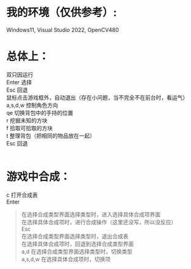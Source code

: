 # 我的环境（仅供参考）:
Windows11, Visual Studio 2022, OpenCV480

# 总体上：
双只因运行<br>
Enter 选择<br>
Esc 回退<br>
鼠标点击游戏框外，自动退出（存在小问题，当不完全不在前台时，看运气）<br>
a,s,d,w 控制角色方向<br>
qe 切换背包中的手持的位置<br>
r 挖掘未知的方块<br>
f 拾取可拾取的方块<br>
t 整理背包（把相同的物品放在一起）<br>
Esc 回退<br>
<br>
# 游戏中合成：<br>
c 打开合成表<br>
Enter<br>
>在选择合成类型界面选择类型时，进入选择具体合成项界面<br>
>在选择具体合成项时，进行合成操作（这里还没写，所以没反应）<br>
Esc<br>
>在选择合成类型界面选择类型时，退出合成表<br>
>在选择具体合成项时，回退到选择合成类型界面<br>
a,d 在选择合成类型界面选择类型时，切换类型<br>
a,s,d,w 在选择具体合成项时，切换项<br>
